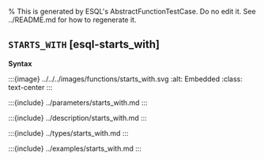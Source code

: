 % This is generated by ESQL's AbstractFunctionTestCase. Do no edit it. See ../README.md for how to regenerate it.

## `STARTS_WITH` [esql-starts_with]

**Syntax**

:::{image} ../../../images/functions/starts_with.svg
:alt: Embedded
:class: text-center
:::


:::{include} ../parameters/starts_with.md
:::

:::{include} ../description/starts_with.md
:::

:::{include} ../types/starts_with.md
:::

:::{include} ../examples/starts_with.md
:::
